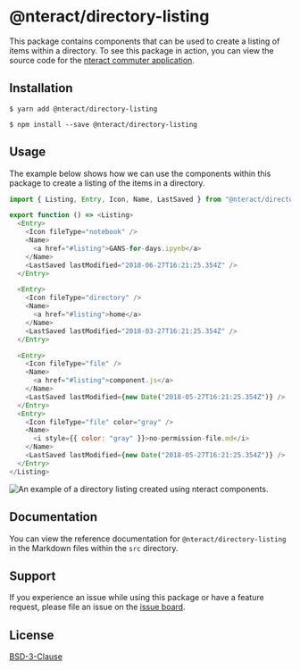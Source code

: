 # @nteract/directory-listing

This package contains components that can be used to create a listing of items within a directory. To see this package in action, you can view the source code for the [nteract commuter application](https://github.com/nteract/commuter).

## Installation

```
$ yarn add @nteract/directory-listing
```

```
$ npm install --save @nteract/directory-listing
```

## Usage

The example below shows how we can use the components within this package to create a listing of the items in a directory.

```javascript
import { Listing, Entry, Icon, Name, LastSaved } from "@nteract/directory-listing";

export function () => <Listing>
  <Entry>
    <Icon fileType="notebook" />
    <Name>
      <a href="#listing">GANS-for-days.ipynb</a>
    </Name>
    <LastSaved lastModified="2018-06-27T16:21:25.354Z" />
  </Entry>

  <Entry>
    <Icon fileType="directory" />
    <Name>
      <a href="#listing">home</a>
    </Name>
    <LastSaved lastModified="2018-03-27T16:21:25.354Z" />
  </Entry>

  <Entry>
    <Icon fileType="file" />
    <Name>
      <a href="#listing">component.js</a>
    </Name>
    <LastSaved lastModified={new Date("2018-05-27T16:21:25.354Z")} />
  </Entry>
  <Entry>
    <Icon fileType="file" color="gray" />
    <Name>
      <i style={{ color: "gray" }}>no-permission-file.md</i>
    </Name>
    <LastSaved lastModified={new Date("2018-05-27T16:21:25.354Z")} />
  </Entry>
</Listing>
```

![An example of a directory listing created using nteract components.](https://cldup.com/GEhOFUTvAN.png)

## Documentation

You can view the reference documentation for `@nteract/directory-listing` in the Markdown files within the `src` directory.

## Support

If you experience an issue while using this package or have a feature request, please file an issue on the [issue board](https://github.com/nteract/directory-listing/issues).

## License

[BSD-3-Clause](https://choosealicense.com/licenses/bsd-3-clause/)

